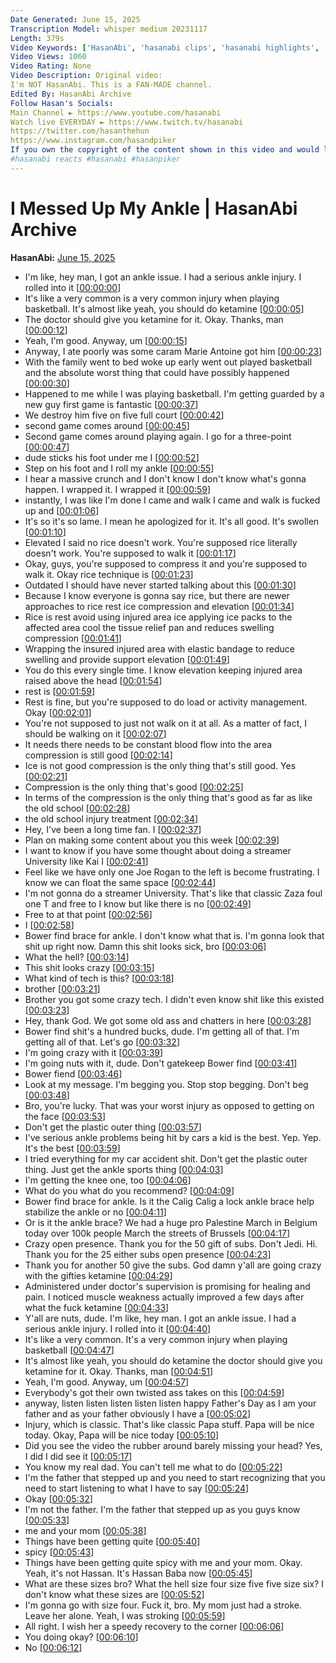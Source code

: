 ```yaml
---
Date Generated: June 15, 2025
Transcription Model: whisper medium 20231117
Length: 379s
Video Keywords: ['HasanAbi', 'hasanabi clips', 'hasanabi highlights', 'twitch', 'best of hasanabi', 'hasanabi productions', 'hasMods', 'Hasanabi reacts', 'hasan piker']
Video Views: 1060
Video Rating: None
Video Description: Original video: 
I'm NOT HasanAbi. This is a FAN-MADE channel.
Edited By: HasanAbi Archive
Follow Hasan's Socials: 
Main Channel ► https://www.youtube.com/hasanabi
Watch live EVERYDAY ► https://www.twitch.tv/hasanabi
https://twitter.com/hasanthehun 
https://www.instagram.com/hasandpiker
If you own the copyright of the content shown in this video and would like it to be removed please contact me at: HasanAbiArchive1@gmail.com
#hasanabi reacts #hasanabi #hasanpiker
---
```


# I Messed Up My Ankle | HasanAbi Archive
**HasanAbi:** [June 15, 2025](https://www.youtube.com/watch?v=Fe1YQRE39ZI)
*  I'm like, hey man, I got an ankle issue. I had a serious ankle injury. I rolled into it [[00:00:00](https://www.youtube.com/watch?v=Fe1YQRE39ZI&t=0.0s)]
*  It's like a very common is a very common injury when playing basketball. It's almost like yeah, you should do ketamine [[00:00:05](https://www.youtube.com/watch?v=Fe1YQRE39ZI&t=5.82s)]
*  The doctor should give you ketamine for it. Okay. Thanks, man [[00:00:12](https://www.youtube.com/watch?v=Fe1YQRE39ZI&t=12.02s)]
*  Yeah, I'm good. Anyway, um [[00:00:15](https://www.youtube.com/watch?v=Fe1YQRE39ZI&t=15.700000000000001s)]
*  Anyway, I ate poorly was some caram Marie Antoine got him [[00:00:23](https://www.youtube.com/watch?v=Fe1YQRE39ZI&t=23.06s)]
*  With the family went to bed woke up early went out played basketball and the absolute worst thing that could have possibly happened [[00:00:30](https://www.youtube.com/watch?v=Fe1YQRE39ZI&t=30.0s)]
*  Happened to me while I was playing basketball. I'm getting guarded by a new guy first game is fantastic [[00:00:37](https://www.youtube.com/watch?v=Fe1YQRE39ZI&t=37.12s)]
*  We destroy him five on five full court [[00:00:42](https://www.youtube.com/watch?v=Fe1YQRE39ZI&t=42.76s)]
*  second game comes around [[00:00:45](https://www.youtube.com/watch?v=Fe1YQRE39ZI&t=45.64s)]
*  Second game comes around playing again. I go for a three-point [[00:00:47](https://www.youtube.com/watch?v=Fe1YQRE39ZI&t=47.72s)]
*  dude sticks his foot under me I [[00:00:52](https://www.youtube.com/watch?v=Fe1YQRE39ZI&t=52.24s)]
*  Step on his foot and I roll my ankle [[00:00:55](https://www.youtube.com/watch?v=Fe1YQRE39ZI&t=55.760000000000005s)]
*  I hear a massive crunch and I don't know I don't know what's gonna happen. I wrapped it. I wrapped it [[00:00:59](https://www.youtube.com/watch?v=Fe1YQRE39ZI&t=59.28s)]
*  instantly, I was like I'm done I came and walk I came and walk is fucked up and [[00:01:06](https://www.youtube.com/watch?v=Fe1YQRE39ZI&t=66.48s)]
*  It's so it's so lame. I mean he apologized for it. It's all good. It's swollen [[00:01:10](https://www.youtube.com/watch?v=Fe1YQRE39ZI&t=70.88s)]
*  Elevated I said no rice doesn't work. You're supposed rice literally doesn't work. You're supposed to walk it [[00:01:17](https://www.youtube.com/watch?v=Fe1YQRE39ZI&t=77.84s)]
*  Okay, guys, you're supposed to compress it and you're supposed to walk it. Okay rice technique is [[00:01:23](https://www.youtube.com/watch?v=Fe1YQRE39ZI&t=83.46000000000001s)]
*  Outdated I should have never started talking about this [[00:01:30](https://www.youtube.com/watch?v=Fe1YQRE39ZI&t=90.78s)]
*  Because I know everyone is gonna say rice, but there are newer approaches to rice rest ice compression and elevation [[00:01:34](https://www.youtube.com/watch?v=Fe1YQRE39ZI&t=94.26s)]
*  Rice is rest avoid using injured area ice applying ice packs to the affected area cool the tissue relief pan and reduces swelling compression [[00:01:41](https://www.youtube.com/watch?v=Fe1YQRE39ZI&t=101.82000000000001s)]
*  Wrapping the insured injured area with elastic bandage to reduce swelling and provide support elevation [[00:01:49](https://www.youtube.com/watch?v=Fe1YQRE39ZI&t=109.44s)]
*  You do this every single time. I know elevation keeping injured area raised above the head [[00:01:54](https://www.youtube.com/watch?v=Fe1YQRE39ZI&t=114.12s)]
*  rest is [[00:01:59](https://www.youtube.com/watch?v=Fe1YQRE39ZI&t=119.48s)]
*  Rest is fine, but you're supposed to do load or activity management. Okay [[00:02:01](https://www.youtube.com/watch?v=Fe1YQRE39ZI&t=121.28s)]
*  You're not supposed to just not walk on it at all. As a matter of fact, I should be walking on it [[00:02:07](https://www.youtube.com/watch?v=Fe1YQRE39ZI&t=127.6s)]
*  It needs there needs to be constant blood flow into the area compression is still good [[00:02:14](https://www.youtube.com/watch?v=Fe1YQRE39ZI&t=134.44s)]
*  Ice is not good compression is the only thing that's still good. Yes [[00:02:21](https://www.youtube.com/watch?v=Fe1YQRE39ZI&t=141.07999999999998s)]
*  Compression is the only thing that's good [[00:02:25](https://www.youtube.com/watch?v=Fe1YQRE39ZI&t=145.56s)]
*  In terms of the compression is the only thing that's good as far as like the old school [[00:02:28](https://www.youtube.com/watch?v=Fe1YQRE39ZI&t=148.16s)]
*  the old school injury treatment [[00:02:34](https://www.youtube.com/watch?v=Fe1YQRE39ZI&t=154.04s)]
*  Hey, I've been a long time fan. I [[00:02:37](https://www.youtube.com/watch?v=Fe1YQRE39ZI&t=157.16s)]
*  Plan on making some content about you this week [[00:02:39](https://www.youtube.com/watch?v=Fe1YQRE39ZI&t=159.48s)]
*  I want to know if you have some thought about doing a streamer University like Kai I [[00:02:41](https://www.youtube.com/watch?v=Fe1YQRE39ZI&t=161.35999999999999s)]
*  Feel like we have only one Joe Rogan to the left is become frustrating. I know we can float the same space [[00:02:44](https://www.youtube.com/watch?v=Fe1YQRE39ZI&t=164.84s)]
*  I'm not gonna do a streamer University. That's like that classic Zaza foul one T and free to I know but like there is no [[00:02:49](https://www.youtube.com/watch?v=Fe1YQRE39ZI&t=169.44s)]
*  Free to at that point [[00:02:56](https://www.youtube.com/watch?v=Fe1YQRE39ZI&t=176.28s)]
*  I [[00:02:58](https://www.youtube.com/watch?v=Fe1YQRE39ZI&t=178.28s)]
*  Bower find brace for ankle. I don't know what that is. I'm gonna look that shit up right now. Damn this shit looks sick, bro [[00:03:06](https://www.youtube.com/watch?v=Fe1YQRE39ZI&t=186.76s)]
*  What the hell? [[00:03:14](https://www.youtube.com/watch?v=Fe1YQRE39ZI&t=194.12s)]
*  This shit looks crazy [[00:03:15](https://www.youtube.com/watch?v=Fe1YQRE39ZI&t=195.88s)]
*  What kind of tech is this? [[00:03:18](https://www.youtube.com/watch?v=Fe1YQRE39ZI&t=198.32s)]
*  brother [[00:03:21](https://www.youtube.com/watch?v=Fe1YQRE39ZI&t=201.04s)]
*  Brother you got some crazy tech. I didn't even know shit like this existed [[00:03:23](https://www.youtube.com/watch?v=Fe1YQRE39ZI&t=203.0s)]
*  Hey, thank God. We got some old ass and chatters in here [[00:03:28](https://www.youtube.com/watch?v=Fe1YQRE39ZI&t=208.44s)]
*  Bower find shit's a hundred bucks, dude. I'm getting all of that. I'm getting all of that. Let's go [[00:03:32](https://www.youtube.com/watch?v=Fe1YQRE39ZI&t=212.48s)]
*  I'm going crazy with it [[00:03:39](https://www.youtube.com/watch?v=Fe1YQRE39ZI&t=219.0s)]
*  I'm going nuts with it, dude. Don't gatekeep Bower find [[00:03:41](https://www.youtube.com/watch?v=Fe1YQRE39ZI&t=221.6s)]
*  Bower fiend [[00:03:46](https://www.youtube.com/watch?v=Fe1YQRE39ZI&t=226.4s)]
*  Look at my message. I'm begging you. Stop stop begging. Don't beg [[00:03:48](https://www.youtube.com/watch?v=Fe1YQRE39ZI&t=228.28s)]
*  Bro, you're lucky. That was your worst injury as opposed to getting on the face [[00:03:53](https://www.youtube.com/watch?v=Fe1YQRE39ZI&t=233.08s)]
*  Don't get the plastic outer thing [[00:03:57](https://www.youtube.com/watch?v=Fe1YQRE39ZI&t=237.04s)]
*  I've serious ankle problems being hit by cars a kid is the best. Yep. Yep. It's the best [[00:03:59](https://www.youtube.com/watch?v=Fe1YQRE39ZI&t=239.44s)]
*  I tried everything for my car accident shit. Don't get the plastic outer thing. Just get the ankle sports thing [[00:04:03](https://www.youtube.com/watch?v=Fe1YQRE39ZI&t=243.2s)]
*  I'm getting the knee one, too [[00:04:06](https://www.youtube.com/watch?v=Fe1YQRE39ZI&t=246.76s)]
*  What do you what do you recommend? [[00:04:09](https://www.youtube.com/watch?v=Fe1YQRE39ZI&t=249.0s)]
*  Bower find brace for ankle. Is it the Calig Calig a lock ankle brace help stabilize the ankle or no [[00:04:11](https://www.youtube.com/watch?v=Fe1YQRE39ZI&t=251.32s)]
*  Or is it the ankle brace? We had a huge pro Palestine March in Belgium today over 100k people March the streets of Brussels [[00:04:17](https://www.youtube.com/watch?v=Fe1YQRE39ZI&t=257.8s)]
*  Crazy open presence. Thank you for the 50 gift of subs. Don't Jedi. Hi. Thank you for the 25 either subs open presence [[00:04:23](https://www.youtube.com/watch?v=Fe1YQRE39ZI&t=263.28000000000003s)]
*  Thank you for another 50 give the subs. God damn y'all are going crazy with the gifties ketamine [[00:04:29](https://www.youtube.com/watch?v=Fe1YQRE39ZI&t=269.48s)]
*  Administered under doctor's supervision is promising for healing and pain. I noticed muscle weakness actually improved a few days after what the fuck ketamine [[00:04:33](https://www.youtube.com/watch?v=Fe1YQRE39ZI&t=273.88s)]
*  Y'all are nuts, dude. I'm like, hey man. I got an ankle issue. I had a serious ankle injury. I rolled into it [[00:04:40](https://www.youtube.com/watch?v=Fe1YQRE39ZI&t=280.16s)]
*  It's like a very common. It's a very common injury when playing basketball [[00:04:47](https://www.youtube.com/watch?v=Fe1YQRE39ZI&t=287.44s)]
*  It's almost like yeah, you should do ketamine the doctor should give you ketamine for it. Okay. Thanks, man [[00:04:51](https://www.youtube.com/watch?v=Fe1YQRE39ZI&t=291.88s)]
*  Yeah, I'm good. Anyway, um [[00:04:57](https://www.youtube.com/watch?v=Fe1YQRE39ZI&t=297.32s)]
*  Everybody's got their own twisted ass takes on this [[00:04:59](https://www.youtube.com/watch?v=Fe1YQRE39ZI&t=299.8s)]
*  anyway, listen listen listen listen listen happy Father's Day as I am your father and as your father obviously I have a [[00:05:02](https://www.youtube.com/watch?v=Fe1YQRE39ZI&t=302.96000000000004s)]
*  Injury, which is classic. That's like classic Papa stuff. Papa will be nice today. Okay, Papa will be nice today [[00:05:10](https://www.youtube.com/watch?v=Fe1YQRE39ZI&t=310.92s)]
*  Did you see the video the rubber around barely missing your head? Yes, I did I did see it [[00:05:17](https://www.youtube.com/watch?v=Fe1YQRE39ZI&t=317.8s)]
*  You know my real dad. You can't tell me what to do [[00:05:22](https://www.youtube.com/watch?v=Fe1YQRE39ZI&t=322.44s)]
*  I'm the father that stepped up and you need to start recognizing that you need to start listening to what I have to say [[00:05:24](https://www.youtube.com/watch?v=Fe1YQRE39ZI&t=324.36s)]
*  Okay [[00:05:32](https://www.youtube.com/watch?v=Fe1YQRE39ZI&t=332.2s)]
*  I'm not the father. I'm the father that stepped up as you guys know [[00:05:33](https://www.youtube.com/watch?v=Fe1YQRE39ZI&t=333.48s)]
*  me and your mom [[00:05:38](https://www.youtube.com/watch?v=Fe1YQRE39ZI&t=338.52s)]
*  Things have been getting quite [[00:05:40](https://www.youtube.com/watch?v=Fe1YQRE39ZI&t=340.68s)]
*  spicy [[00:05:43](https://www.youtube.com/watch?v=Fe1YQRE39ZI&t=343.84s)]
*  Things have been getting quite spicy with me and your mom. Okay. Yeah, it's not Hassan. It's Hassan Baba now [[00:05:45](https://www.youtube.com/watch?v=Fe1YQRE39ZI&t=345.12s)]
*  What are these sizes bro? What the hell size four size five five size six? I don't know what these sizes are [[00:05:52](https://www.youtube.com/watch?v=Fe1YQRE39ZI&t=352.24s)]
*  I'm gonna go with size four. Fuck it, bro. My mom just had a stroke. Leave her alone. Yeah, I was stroking [[00:05:59](https://www.youtube.com/watch?v=Fe1YQRE39ZI&t=359.78000000000003s)]
*  All right. I wish her a speedy recovery to the corner [[00:06:06](https://www.youtube.com/watch?v=Fe1YQRE39ZI&t=366.48s)]
*  You doing okay? [[00:06:10](https://www.youtube.com/watch?v=Fe1YQRE39ZI&t=370.76s)]
*  No [[00:06:12](https://www.youtube.com/watch?v=Fe1YQRE39ZI&t=372.76s)]
